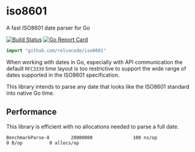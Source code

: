 # iso8601
A fast ISO8601 date parser for Go

[![Build Status](https://travis-ci.org/relvacode/iso8601.svg?branch=master)](https://travis-ci.org/relvacode/iso8601) [![Go Report Card](https://goreportcard.com/badge/github.com/relvacode/iso8601)](https://goreportcard.com/report/github.com/relvacode/iso8601)

```go
import "github.com/relvacode/iso8601"
```

When working with dates in Go, especially with API communication the default `RFC3339` time layout is too restrictive to support the wide range of dates supported in the ISO8601 specification.

This library intends to parse any date that looks like the ISO8601 standard into native Go time.

## Performance

This library is efficient with no allocations needed to parse a full date.

    BenchmarkParse-8        20000000               100 ns/op               0 B/op          0 allocs/op
